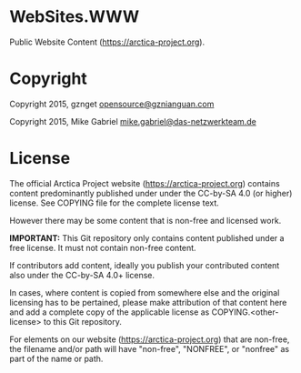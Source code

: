 # WebSites.WWW
Public Website Content (https://arctica-project.org).

# Copyright

Copyright 2015, gznget <opensource@gznianguan.com>

Copyright 2015, Mike Gabriel <mike.gabriel@das-netzwerkteam.de>

# License

The official Arctica Project website (https://arctica-project.org)
contains content predominantly published under under the CC-by-SA 4.0 (or
higher) license. See COPYING file for the complete license text.

However there may be some content that is non-free and licensed work.

**IMPORTANT:** This Git repository only contains content published
under a free license. It must not contain non-free content.

If contributors add content, ideally you publish your contributed content
also under the CC-by-SA 4.0+ license.

In cases, where content is copied from somewhere else and the original
licensing has to be pertained, please make attribution of that content here
and add a complete copy of the applicable license as COPYING.&lt;other-license&gt;
to this Git repository.

For elements on our website (https://arctica-project.org) that are non-free, the filename and/or path
will have "non-free", "NONFREE", or "nonfree" as part of the name or path.

